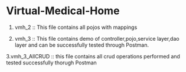 # Virtual-Medical-Home

1. vmh_2 :: This file contains all pojos with mappings

2. vmh_3  :: This file contains demo of controller,pojo,service layer,dao layer and can be successfully tested through Postman.

3.vmh_3_AllCRUD :: this file contains all crud operations performed and tested successfully thorugh Postman
